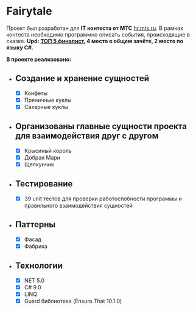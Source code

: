 # Fairytale 
Проект был разработан для __IT контеста от МТС__ [hr.mts.ru](https://hr.mts.ru/word2code?utm_source=yandex_stream&utm_medium=cpc&utm_campaign=str_brand_search%7C81682515&utm_content=adset_id=5103468849%7Cnid=none%7Cdevice_type=desktop%7Crid=42630185397&utm_term=мтс%20it&etext=2202.g30P9qL-S03fRc6GOsMrkgJAnOP39WOWSZ1fHTGe7sxwbmNmc25ucnNrenF6eGt4.bcf6c8a283cab9763c590f7304a137118d635b2a&yclid=18140930340213557326). В рамках контеста необходимо программно описать события, происходящие в сказке. __Upd: [ТОП 5 финалист.](https://ibb.co/F38V0Bs) 4 место в общем зачёте, 2 место по языку C#.__

__В проекте реализовано:__

-  ## Создание и хранение сущностей
    - [X] Конфеты
    - [X] Пряничные куклы
    - [X] Сахарные куклы
 
 - ## Организованы главные сущности проекта для взаимодействия друг с другом
    - [X] Крысиный король
    - [X] Добрая Мари
    - [X] Щелкунчик

 - ## Тестирование
    - [X] 39 unit тестов для проверки работоспобности программы и правильного взаимодействия сущностей

 - ##  Паттерны
    - [X] Фасад
    - [X] Фабрика

 - ## Технологии
    - [X] NET 5.0
    - [X] C# 9.0
    - [X] LINQ
    - [X] Guard библиотека (Ensure.That 10.1.0)
